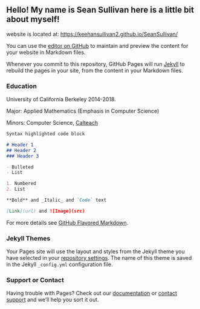 ## Hello! My name is Sean Sullivan here is a little bit about myself! 

website is located at: https://keehansullivan2.github.io/SeanSullivan/

You can use the [editor on GitHub](https://github.com/keehansullivan2/SeanSullivanWebsite/edit/master/README.md) to maintain and preview the content for your website in Markdown files.

Whenever you commit to this repository, GitHub Pages will run [Jekyll](https://jekyllrb.com/) to rebuild the pages in your site, from the content in your Markdown files.

### Education

University of California Berkeley 2014-2018. 

  Major: Applied Mathematics (Emphasis in Computer Science)
  
  Minors: Computer Science, [Calteach](http://calteach.berkeley.edu/)

```markdown
Syntax highlighted code block

# Header 1
## Header 2
### Header 3

- Bulleted
- List

1. Numbered
2. List

**Bold** and _Italic_ and `Code` text

[Link](url) and ![Image](src)
```

For more details see [GitHub Flavored Markdown](https://guides.github.com/features/mastering-markdown/).

### Jekyll Themes

Your Pages site will use the layout and styles from the Jekyll theme you have selected in your [repository settings](https://github.com/keehansullivan2/SeanSullivanWebsite/settings). The name of this theme is saved in the Jekyll `_config.yml` configuration file.

### Support or Contact

Having trouble with Pages? Check out our [documentation](https://help.github.com/categories/github-pages-basics/) or [contact support](https://github.com/contact) and we’ll help you sort it out.
